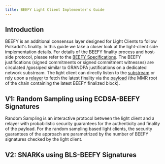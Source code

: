 ```yaml
---
title: BEEFY Light Client Implementer's Guide
---
```


## Introduction

BEEFY is an additional consensus layer designed for Light Clients to follow Polkadot's finality. In this guide we take a closer look at the light-client side implementation details. For details of the BEEFY finality process and host-side protocol, please refer to the [BEEFY Specifications](https://spec.polkadot.network/sect-finality#sect-grandpa-beefy). 
The BEEFY justifications (signed commitments or signed commitment witnesses) are circulated /gossiped similar to GRANDPA justifications on a dedicated network substream. The light client can directly listen to the [substream](https://spec.polkadot.network/chap-networking#sect-protocols-substreams) or rely upon a [relayer](https://spec.polkadot.network/sect-finality#defn-beefy-relayer) to fetch the latest finality  via the [payload](https://spec.polkadot.network/sect-finality#defn-beefy-payload) (the MMR root  of the chain containing the latest BEEFY finalized block). 


## V1: Random Sampling using ECDSA-BEEFY Signatures
Random Sampling is an interactive protocol between the light client and a relayer with probabilistic security guarantees for the authenticity and finality of the payload. For the random sampling based light clients, the security guarantees of the approach are parametrized by the number of BEEFY signatures checked by the light client.





## V2: SNARKs using BLS-BEEFY Signatures